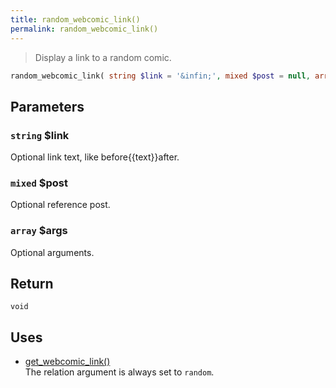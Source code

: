 ```yaml
---
title: random_webcomic_link()
permalink: random_webcomic_link()
---
```


> Display a link to a random comic.

```php
random_webcomic_link( string $link = '&infin;', mixed $post = null, array $args = [] ) : void
```

## Parameters

### `string` $link
Optional link text, like before{{text}}after.

### `mixed` $post
Optional reference post.

### `array` $args
Optional arguments.

## Return

`void`

## Uses
- [get_webcomic_link()](get_webcomic_link())  
The relation argument is always set to `random`.
